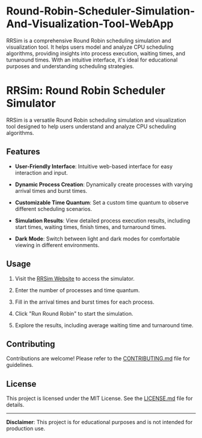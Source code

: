 # Round-Robin-Scheduler-Simulation-And-Visualization-Tool-WebApp
RRSim is a comprehensive Round Robin scheduling simulation and visualization tool. It helps users model and analyze CPU scheduling algorithms, providing insights into process execution, waiting times, and turnaround times. With an intuitive interface, it's ideal for educational purposes and understanding scheduling strategies.

# RRSim: Round Robin Scheduler Simulator

RRSim is a versatile Round Robin scheduling simulation and visualization tool designed to help users understand and analyze CPU scheduling algorithms.

## Features

- **User-Friendly Interface**: Intuitive web-based interface for easy interaction and input.

- **Dynamic Process Creation**: Dynamically create processes with varying arrival times and burst times.

- **Customizable Time Quantum**: Set a custom time quantum to observe different scheduling scenarios.

- **Simulation Results**: View detailed process execution results, including start times, waiting times, finish times, and turnaround times.

- **Dark Mode**: Switch between light and dark modes for comfortable viewing in different environments.

## Usage

1. Visit the [RRSim Website](https://example.com) to access the simulator.

2. Enter the number of processes and time quantum.

3. Fill in the arrival times and burst times for each process.

4. Click "Run Round Robin" to start the simulation.

5. Explore the results, including average waiting time and turnaround time.

## Contributing

Contributions are welcome! Please refer to the [CONTRIBUTING.md](CONTRIBUTING.md) file for guidelines.

## License

This project is licensed under the MIT License. See the [LICENSE.md](LICENSE.md) file for details.

---

**Disclaimer**: This project is for educational purposes and is not intended for production use.
